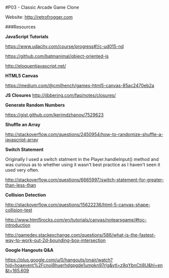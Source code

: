 #P03 - Classic Arcade Game Clone

Website: http://retrofrogger.com

###Resources

**JavaScript Tutorials**

https://www.udacity.com/course/progress#!/c-ud015-nd

https://github.com/batmanimal/object-oriented-js

http://eloquentjavascript.net/

**HTML5 Canvas**

https://medium.com/@cmilhench/games-html5-canvas-85ac2470eb2a

**JS Closures**
http://jibbering.com/faq/notes/closures/

**Generate Random Numbers**

https://gist.github.com/kerimdzhanov/7529623

**Shuffle an Array**

http://stackoverflow.com/questions/2450954/how-to-randomize-shuffle-a-javascript-array

**Switch Statement**

Originally I used a switch statment in the Player.handleInput() method and was curious as to whether using it wasn't best practice as I haven't seen it used very often.

http://stackoverflow.com/questions/6665997/switch-statement-for-greater-than-less-than

**Collision Detection**

http://stackoverflow.com/questions/15622236/html-5-canvas-shape-collision-test

http://www.html5rocks.com/en/tutorials/canvas/notearsgame/#toc-introduction

http://gamedev.stackexchange.com/questions/586/what-is-the-fastest-way-to-work-out-2d-bounding-box-intersection

**Google Hangouts Q&A**

https://plus.google.com/u/0/hangouts/onair/watch?hid=hoaevent%2Fcnoi8huerhdgpgde1umpkn97rlg&ytl=z9qYbnCti8U&hl=en&t=165.609